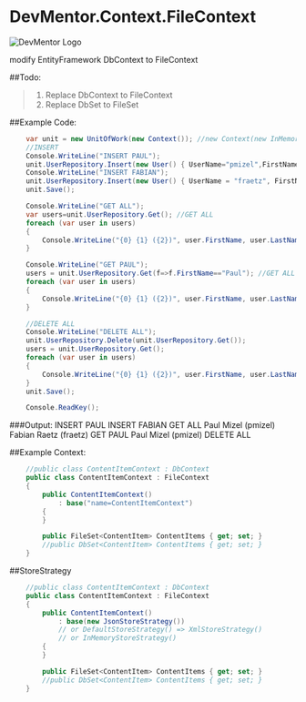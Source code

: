 DevMentor.Context.FileContext
=============================

![DevMentor Logo](http://devmentor.de/templates/devmentor/images/devmentor_logo.png "DevMentor")

modify EntityFramework DbContext to FileContext

##Todo: 
  >1. Replace DbContext to FileContext
  >2. Replace DbSet to FileSet

##Example Code:
 
```C#
	var unit = new UnitOfWork(new Context()); //new Context(new InMemoryStoreStrategy())
	//INSERT
	Console.WriteLine("INSERT PAUL");
	unit.UserRepository.Insert(new User() { UserName="pmizel",FirstName="Paul", LastName="Mizel"});
	Console.WriteLine("INSERT FABIAN");
	unit.UserRepository.Insert(new User() { UserName = "fraetz", FirstName = "Fabian", LastName = "Raetz" });
	unit.Save();

	Console.WriteLine("GET ALL");
	var users=unit.UserRepository.Get(); //GET ALL
	foreach (var user in users)
	{
		Console.WriteLine("{0} {1} ({2})", user.FirstName, user.LastName, user.UserName);
	}

	Console.WriteLine("GET PAUL");
	users = unit.UserRepository.Get(f=>f.FirstName=="Paul"); //GET ALL
	foreach (var user in users)
	{
		Console.WriteLine("{0} {1} ({2})", user.FirstName, user.LastName, user.UserName);
	}

	//DELETE ALL
	Console.WriteLine("DELETE ALL");
	unit.UserRepository.Delete(unit.UserRepository.Get());
	users = unit.UserRepository.Get();
	foreach (var user in users)
	{
		Console.WriteLine("{0} {1} ({2})", user.FirstName, user.LastName, user.UserName);
	}
	unit.Save();

	Console.ReadKey();
```

###Output:
INSERT PAUL
INSERT FABIAN
GET ALL
Paul Mizel (pmizel)
Fabian Raetz (fraetz)
GET PAUL
Paul Mizel (pmizel)
DELETE ALL

##Example Context: 

```C#
    //public class ContentItemContext : DbContext
    public class ContentItemContext : FileContext
    {
        public ContentItemContext()
            : base("name=ContentItemContext")
        {
        }

        public FileSet<ContentItem> ContentItems { get; set; }
        //public DbSet<ContentItem> ContentItems { get; set; }
    }
```


##StoreStrategy

```C#
    //public class ContentItemContext : DbContext
    public class ContentItemContext : FileContext
    {
        public ContentItemContext()
            : base(new JsonStoreStrategy()) 
			// or DefaultStoreStrategy() => XmlStoreStrategy()
			// or InMemoryStoreStrategy()
        {
        }

        public FileSet<ContentItem> ContentItems { get; set; }
        //public DbSet<ContentItem> ContentItems { get; set; }
    }
```

